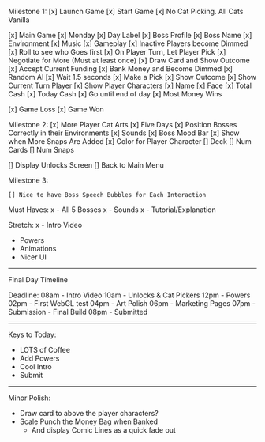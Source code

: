 
Milestone 1:
[x] Launch Game
[x] Start Game
  [x] No Cat Picking. All Cats Vanilla

[x] Main Game
  [x] Monday
    [x] Day Label
    [x] Boss Profile
    [x] Boss Name
    [x] Environment
    [x] Music
    [x] Gameplay
      [x] Inactive Players become Dimmed
      [x] Roll to see who Goes first
      [x] On Player Turn, Let Player Pick 
        [x] Negotiate for More
          (Must at least once)
          [x] Draw Card and Show Outcome
        [x] Accept Current Funding
          [x] Bank Money and Become Dimmed
    [x] Random AI
      [x] Wait 1.5 seconds
        [x] Make a Pick
          [x] Show Outcome
    [x] Show Current Turn Player
    [x] Show Player Characters
      [x] Name
      [x] Face
      [x] Total Cash
      [x] Today Cash
    [x] Go until end of day
  [x] Most Money Wins

[x] Game Loss
[x] Game Won

Milestone 2:
  [x] More Player Cat Arts
  [x] Five Days
  [x] Position Bosses Correctly in their Environments
  [x] Sounds
  [x] Boss Mood Bar
  [x] Show when More Snaps Are Added
  [x] Color for Player Character
  [] Deck 
    [] Num Cards
    [] Num Snaps

  [] Display Unlocks Screen
  [] Back to Main Menu

Milestone 3:

    [] Nice to have Boss Speech Bubbles for Each Interaction



Must Haves:
x - All 5 Bosses
x - Sounds
x - Tutorial/Explanation

Stretch:
x - Intro Video
- Powers
- Animations
- Nicer UI


-----

Final Day Timeline

Deadline: 
08am - Intro Video
10am - Unlocks & Cat Pickers
12pm - Powers
02pm - First WebGL test
04pm - Art Polish
06pm - Marketing Pages
07pm - Submission - Final Build
08pm - Submitted


-----

Keys to Today:
- LOTS of Coffee
- Add Powers
- Cool Intro
- Submit


-----

Minor Polish:

- Draw card to above the player characters?
- Scale Punch the Money Bag when Banked 
  - And display Comic Lines as a quick fade out